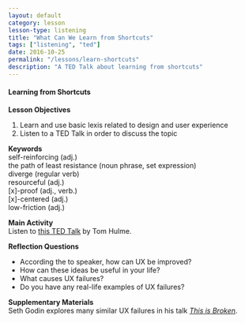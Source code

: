 ```yaml
---
layout: default
category: lesson
lesson-type: listening
title: "What Can We Learn from Shortcuts"
tags: ["listening", "ted"]
date: 2016-10-25
permalink: "/lessons/learn-shortcuts"
description: "A TED Talk about learning from shortcuts" 
---
```

#### Learning from Shortcuts
**Lesson Objectives**  
1. Learn and use basic lexis related to design and user experience   <br>
2. Listen to a TED Talk in order to discuss the topic  

**Keywords**  
self-reinforcing (adj.)  
the path of least resistance (noun phrase, set expression)  
diverge (regular verb)  
resourceful (adj.)  
[x]-proof (adj., verb.)    
[x]-centered (adj.)  
low-friction (adj.)  

**Main Activity**  
Listen to <a href= "https://www.ted.com/talks/tom_hulme_what_can_we_learn_from_shortcuts#t-51507" target="_blank">this TED Talk</a> by Tom Hulme. 

**Reflection Questions**  
- According the to speaker, how can UX be improved?  
- How can these ideas be useful in your life?  
- What causes UX failures?  
- Do you have any real-life examples of UX failures? 

**Supplementary Materials**  
Seth Godin explores many similar UX failures in his talk *<a href ="https://www.ted.com/talks/seth_godin_this_is_broken_1" target="_blank">This is Broken</a>*.
  

